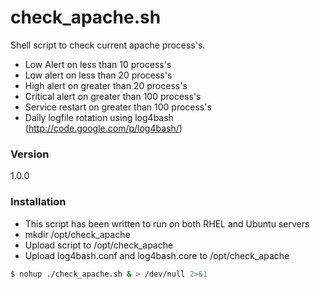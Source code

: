 # check_apache.sh

Shell script to check current apache process's.

  - Low Alert on less than 10 process's
  - Low alert on less than 20 process's
  - High alert on greater than 20 process's
  - Critical alert on greater than 100 process's
  - Service restart on greater than 100 process's
  - Daily logfile rotation using log4bash (http://code.google.com/p/log4bash/)

### Version
1.0.0

### Installation
* This script has been written to run on both RHEL and Ubuntu servers
* mkdir /opt/check_apache
* Upload script to /opt/check_apache
* Upload log4bash.conf and log4bash.core to /opt/check_apache

```sh
$ nohup ./check_apache.sh & > /dev/null 2>&1
```


